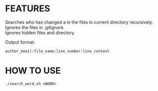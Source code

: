 # FEATURES #

Searches who has changed a <WORD> in the files in current directory recursively.  
Ignores the files in .gitignore.  
Ignores hidden files and directory.  
  
Output format:  
```
author_email:file_name:line_number:line_content
```

# HOW TO USE #
```
./search_word.sh <WORD>
```
